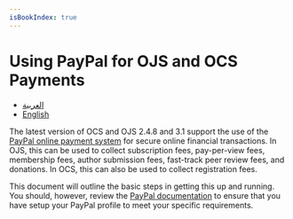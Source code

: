 ```yaml
---
isBookIndex: true
---
```

# Using PayPal for OJS and OCS Payments

- [العربية](ar/)
- [English](en/)

The latest version of OCS and OJS 2.4.8 and 3.1 support the use of the [PayPal online payment system](https://www.paypal.com) for secure online financial transactions. In OJS, this can be used to collect subscription fees, pay-per-view fees, membership fees, author submission fees, fast-track peer review fees, and donations. In OCS, this can also be used to collect registration fees.

This document will outline the basic steps in getting this up and running. You should, however, review the [PayPal documentation](https://www.paypal.com/ca/smarthelp/home) to ensure that you have setup your PayPal profile to meet your specific requirements.
